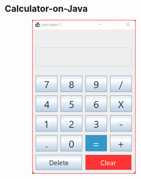 # Calculator-on-Java
<p align="center">
  <img src="https://github.com/MohamedAbdiaziz/Calculator-on-Java/blob/main/calculator.PNG?raw=true">
  
</p>
